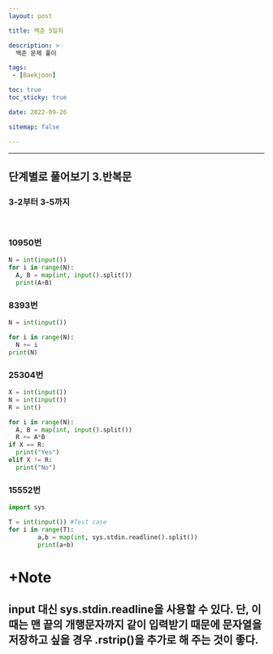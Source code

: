 ```yaml
---
layout: post

title: 백준 5일차

description: >
  백준 문제 풀이

tags:
 - [Baekjoon]

toc: true
toc_sticky: true

date: 2022-09-26

sitemap: false

---
```

---

## 단계별로 풀어보기 3.반복문
### 3-2부터 3-5까지
<br/>

### 10950번
```python
N = int(input())
for i in range(N):
  A, B = map(int, input().split())
  print(A+B)
```
### 8393번
```py
N = int(input())

for i in range(N):
  N += i
print(N)
```

### 25304번 
```py
X = int(input())
N = int(input())
R = int()

for i in range(N):
  A, B = map(int, input().split())
  R += A*B
if X == R:
  print("Yes")
elif X != R:
  print("No")
```

### 15552번
```py
import sys

T = int(input()) #Test case
for i in range(T):
        a,b = map(int, sys.stdin.readline().split())
        print(a+b)
```

# +Note
## input 대신 sys.stdin.readline을 사용할 수 있다. 단, 이때는 맨 끝의 개행문자까지 같이 입력받기 때문에 문자열을 저장하고 싶을 경우 .rstrip()을 추가로 해 주는 것이 좋다.



